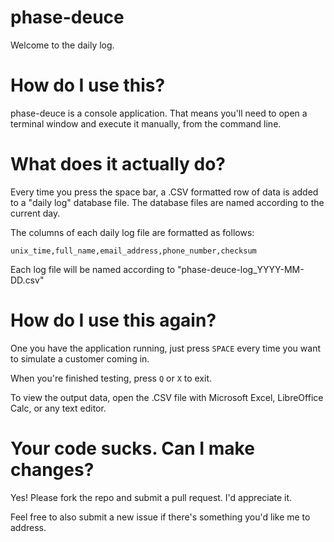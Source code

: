 # phase-deuce

Welcome to the daily log.

# How do I use this?

phase-deuce is a console application. That means you'll need to open a terminal window and execute it manually, from the command line.

# What does it actually do?

Every time you press the space bar, a .CSV formatted row of data is added to a "daily log" database file. The database files are named according to the current day.

The columns of each daily log file are formatted as follows:

    unix_time,full_name,email_address,phone_number,checksum

Each log file will be named according to "phase-deuce-log_YYYY-MM-DD.csv"

# How do I use this again?

One you have the application running, just press `SPACE` every time you want to simulate a customer coming in.

When you're finished testing, press `Q` or `X` to exit.

To view the output data, open the .CSV file with Microsoft Excel, LibreOffice Calc, or any text editor.

# Your code sucks. Can I make changes?

Yes! Please fork the repo and submit a pull request. I'd appreciate it.

Feel free to also submit a new issue if there's something you'd like me to address.
